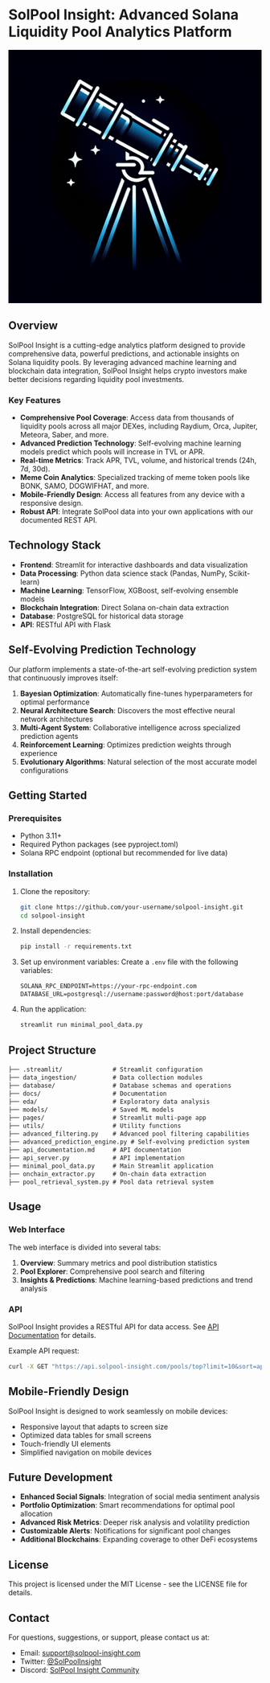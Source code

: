 # SolPool Insight: Advanced Solana Liquidity Pool Analytics Platform

![SolPool Insight Logo](./generated-icon.png)

## Overview

SolPool Insight is a cutting-edge analytics platform designed to provide comprehensive data, powerful predictions, and actionable insights on Solana liquidity pools. By leveraging advanced machine learning and blockchain data integration, SolPool Insight helps crypto investors make better decisions regarding liquidity pool investments.

### Key Features

- **Comprehensive Pool Coverage**: Access data from thousands of liquidity pools across all major DEXes, including Raydium, Orca, Jupiter, Meteora, Saber, and more.
- **Advanced Prediction Technology**: Self-evolving machine learning models predict which pools will increase in TVL or APR.
- **Real-time Metrics**: Track APR, TVL, volume, and historical trends (24h, 7d, 30d).
- **Meme Coin Analytics**: Specialized tracking of meme token pools like BONK, SAMO, DOGWIFHAT, and more.
- **Mobile-Friendly Design**: Access all features from any device with a responsive design.
- **Robust API**: Integrate SolPool data into your own applications with our documented REST API.

## Technology Stack

- **Frontend**: Streamlit for interactive dashboards and data visualization
- **Data Processing**: Python data science stack (Pandas, NumPy, Scikit-learn)
- **Machine Learning**: TensorFlow, XGBoost, self-evolving ensemble models
- **Blockchain Integration**: Direct Solana on-chain data extraction
- **Database**: PostgreSQL for historical data storage
- **API**: RESTful API with Flask

## Self-Evolving Prediction Technology

Our platform implements a state-of-the-art self-evolving prediction system that continuously improves itself:

1. **Bayesian Optimization**: Automatically fine-tunes hyperparameters for optimal performance
2. **Neural Architecture Search**: Discovers the most effective neural network architectures
3. **Multi-Agent System**: Collaborative intelligence across specialized prediction agents
4. **Reinforcement Learning**: Optimizes prediction weights through experience
5. **Evolutionary Algorithms**: Natural selection of the most accurate model configurations

## Getting Started

### Prerequisites

- Python 3.11+
- Required Python packages (see pyproject.toml)
- Solana RPC endpoint (optional but recommended for live data)

### Installation

1. Clone the repository:
   ```bash
   git clone https://github.com/your-username/solpool-insight.git
   cd solpool-insight
   ```

2. Install dependencies:
   ```bash
   pip install -r requirements.txt
   ```

3. Set up environment variables:
   Create a `.env` file with the following variables:
   ```
   SOLANA_RPC_ENDPOINT=https://your-rpc-endpoint.com
   DATABASE_URL=postgresql://username:password@host:port/database
   ```

4. Run the application:
   ```bash
   streamlit run minimal_pool_data.py
   ```

## Project Structure

```
├── .streamlit/              # Streamlit configuration
├── data_ingestion/          # Data collection modules
├── database/                # Database schemas and operations
├── docs/                    # Documentation
├── eda/                     # Exploratory data analysis
├── models/                  # Saved ML models
├── pages/                   # Streamlit multi-page app
├── utils/                   # Utility functions
├── advanced_filtering.py    # Advanced pool filtering capabilities
├── advanced_prediction_engine.py # Self-evolving prediction system
├── api_documentation.md     # API documentation
├── api_server.py            # API implementation
├── minimal_pool_data.py     # Main Streamlit application
├── onchain_extractor.py     # On-chain data extraction
├── pool_retrieval_system.py # Pool data retrieval system
```

## Usage

### Web Interface

The web interface is divided into several tabs:

1. **Overview**: Summary metrics and pool distribution statistics
2. **Pool Explorer**: Comprehensive pool search and filtering
3. **Insights & Predictions**: Machine learning-based predictions and trend analysis

### API

SolPool Insight provides a RESTful API for data access. See [API Documentation](./api_documentation.md) for details.

Example API request:
```bash
curl -X GET "https://api.solpool-insight.com/pools/top?limit=10&sort=apr"
```

## Mobile-Friendly Design

SolPool Insight is designed to work seamlessly on mobile devices:

- Responsive layout that adapts to screen size
- Optimized data tables for small screens
- Touch-friendly UI elements
- Simplified navigation on mobile devices

## Future Development

- **Enhanced Social Signals**: Integration of social media sentiment analysis
- **Portfolio Optimization**: Smart recommendations for optimal pool allocation
- **Advanced Risk Metrics**: Deeper risk analysis and volatility prediction
- **Customizable Alerts**: Notifications for significant pool changes
- **Additional Blockchains**: Expanding coverage to other DeFi ecosystems

## License

This project is licensed under the MIT License - see the LICENSE file for details.

## Contact

For questions, suggestions, or support, please contact us at:
- Email: support@solpool-insight.com
- Twitter: [@SolPoolInsight](https://twitter.com/SolPoolInsight)
- Discord: [SolPool Insight Community](https://discord.gg/solpoolinsight)